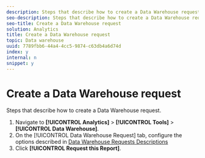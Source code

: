 ```yaml
---
description: Steps that describe how to create a Data Warehouse request.
seo-description: Steps that describe how to create a Data Warehouse request.
seo-title: Create a Data Warehouse request
solution: Analytics
title: Create a Data Warehouse request
topic: Data warehouse
uuid: 7789fbb6-44a4-4cc5-9874-c63db4a6d74d
index: y
internal: n
snippet: y
---
```


# Create a Data Warehouse request

Steps that describe how to create a Data Warehouse request.

1. Navigate to **[!UICONTROL Analytics]** > **[!UICONTROL Tools]** > **[!UICONTROL Data Warehouse]**.
1. On the [!UICONTROL Data Warehouse Request] tab, configure the options described in [Data Warehouse Requests Descriptions](../../export/data-warehouse/data-warehouse.md#section_F21C78ED36884C389C852E876AF5CDE8)
1. Click **[!UICONTROL Request this Report]**.
